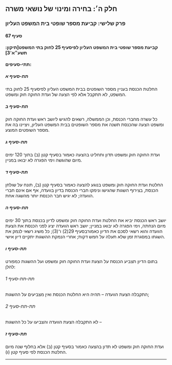 ## חלק ה׳: בחירה ומינוי של נושאי משרה

### פרק שלישי: קביעת מספר שופטי בית המשפט העליון

#### סעיף 67

**קביעת מספר שופטי בית המשפט העליון לפיסעיף 25 לחוק בתי המשפט[תיקון: תשע״א־3]**



#### תתי-סעיפים:

##### תת-סעיף א

החלטת הכנסת בעניין מספר השופטים בבית המשפט העליון לפיסעיף 25 לחוק בתי המשפט, לא תתקבל אלא לפי הצעה של ועדת החוקה חוק ומשפט.

##### תת-סעיף ב

כל עשרה 
מחברי הכנסת, וכן הממשלה, רשאים להגיש ליושב ראש ועדת החוקה חוק ומשפט הצעה
 שהכנסת תשנה את מספר השופטים בבית המשפט העליון, ויציינו בה את מספר 
השופטים המוצע.

##### תת-סעיף ג

ועדת החוקה חוק ומשפט תדון ותחליט בהצעה כאמור בסעיף קטן (ב) בתוך 120 ימים מיום שהוגשה וימי הפגרה לא יבואו במניין.

##### תת-סעיף ד

החלטת ועדת
 החוקה חוק ומשפט בנוגע להצעה כאמור בסעיף קטן (ב), תונח על שולחן הכנסת, 
בצירוף השגות שהגישו ונימקו חברי הכנסת בדיון בוועדה, אף אם אינם חברי 
הוועדה; לא יגיש חבר הכנסת יותר מהשגה אחת.

##### תת-סעיף ה

יושב ראש 
הכנסת יביא את החלטת ועדת החוקה חוק ומשפט לדיון בכנסת בתוך 30 ימים מיום 
הנחתה, וימי הפגרה לא יבואו במניין; יושב ראש הוועדה יציג לפני הכנסת את 
הצעת הוועדה והוא רשאי לסכם את הדיון כאמורבסעיף 29(2) ו־(3); כל משיג רשאי לנמק את השגתו במסגרת זמן שלא תעלה על חמש דקות; אחרי הנמקת ההשגות יתקיים דיון אישי.

##### תת-סעיף ו

בתום הדיון תצביע הכנסת על הצעת ועדת החוקה חוק ומשפט ועל ההשגות כמפורט להלן:

###### תת-תת-סעיף 1

התקבלה הצעת הוועדה – תהיה היא החלטת הכנסת ואין מצביעים על ההשגות;

###### תת-תת-סעיף 2

לא התקבלה הצעת הוועדה והצביעו על כל ההשגות –

##### תת-סעיף ז

ועדת החוקה חוק ומשפט לא תדון בהצעה כאמור בסעיף קטן (ב) אלא בחלוף שנה מיום החלטת הכנסת לפי סעיף קטן (ו).

----

